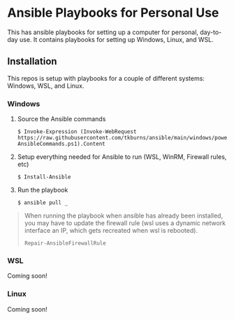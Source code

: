 # Ansible Playbooks for Personal Use

This has ansible playbooks for setting up a computer for personal, day-to-day use.
It contains playbooks for setting up Windows, Linux, and WSL.

## Installation

This repos is setup with playbooks for a couple of different systems: Windows, WSL, and Linux.

### Windows

1. Source the Ansible commands
    ```pwsh
    $ Invoke-Expression (Invoke-WebRequest https://raw.githubusercontent.com/tkburns/ansible/main/windows/powershell/Import-AnsibleCommands.ps1).Content
    ```

2. Setup everything needed for Ansible to run (WSL, WinRM, Firewall rules, etc)
    ```pwsh
    $ Install-Ansible
    ```

3. Run the playbook
    ```pwsh
    $ ansible pull _ 
    ```

> When running the playbook when ansible has already been installed, you may have to update the
> firewall rule (wsl uses a dynamic network interface an IP, which gets recreated when wsl is rebooted).
>
> ```pwsh
> Repair-AnsibleFirewallRule
> ```

### WSL

Coming soon!

### Linux

Coming soon!


